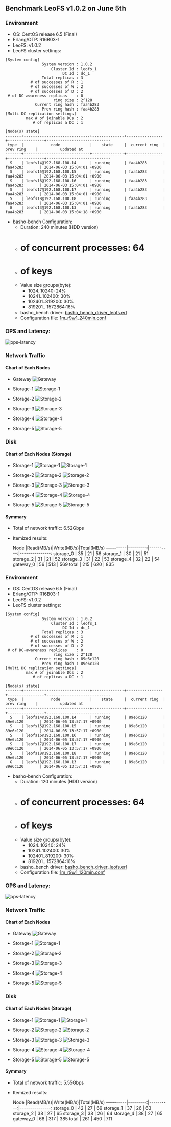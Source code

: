 ## Benchmark LeoFS v1.0.2 on June 5th

### Environment

* OS: CentOS release 6.5 (Final)
* Erlang/OTP: R16B03-1
* LeoFS: v1.0.2
* LeoFS cluster settings:

```
[System config]
                System version : 1.0.2
                    Cluster Id : leofs_1
                         DC Id : dc_1
                Total replicas : 3
           # of successes of R : 1
           # of successes of W : 2
           # of successes of D : 2
 # of DC-awareness replicas    : 0
                     ring size : 2^128
             Current ring hash : faa4b283
                Prev ring hash : faa4b283
[Multi DC replication settings]
         max # of joinable DCs : 2
            # of replicas a DC : 1

[Node(s) state]
-------+-----------------------------+--------------+----------------+----------------+----------------------------
 type  |            node             |    state     |  current ring  |   prev ring    |          updated at
-------+-----------------------------+--------------+----------------+----------------+----------------------------
  S    | leofs14@192.168.100.14      | running      | faa4b283       | faa4b283       | 2014-06-03 15:04:01 +0900
  S    | leofs15@192.168.100.15      | running      | faa4b283       | faa4b283       | 2014-06-03 15:04:01 +0900
  S    | leofs16@192.168.100.16      | running      | faa4b283       | faa4b283       | 2014-06-03 15:04:01 +0900
  S    | leofs17@192.168.100.17      | running      | faa4b283       | faa4b283       | 2014-06-03 15:04:01 +0900
  S    | leofs18@192.168.100.18      | running      | faa4b283       | faa4b283       | 2014-06-03 15:04:01 +0900
  G    | leofs13@192.168.100.13      | running      | faa4b283       | faa4b283       | 2014-06-03 15:04:18 +0900
```

* basho-bench Configuration:
    * Duration: 240 minutes (HDD version)
    * # of concurrent processes: 64
    * # of keys
    * Value size groups(byte):
        *   1024..10240:   24%
        *  10241..102400:  30%
        * 102401..819200:  30%
        * 819201.. 1572864:16%
    * basho_bench driver: [basho_bench_driver_leofs.erl](https://github.com/leo-project/leofs/blob/develop/test/src/basho_bench_driver_leofs.erl)
    * Configuration file: [1m_r9w1_240min.conf](tests/1m_r9w1_240min/20140605_093638/1m_r9w1_240min.conf)

### OPS and Latency:

![ops-latency](tests/1m_r9w1_240min/20140605_093638/summary.png)

### Network Traffic
#### Chart of Each Nodes

* Gateway
![Gateway](tests/1m_r9w1_240min/leofs13_20140605_093629/sar_1_20140605_093629.png_p1p1-if1.png)

* Storage-1
![Storage-1](tests/1m_r9w1_240min/leofs14_20140605_093552/sar_3_20140605_093552.png_p1p1-if1.png)

* Storage-2
![Storage-2](tests/1m_r9w1_240min/leofs15_20140605_093551/sar_3_20140605_093551.png_p1p1-if1.png)

* Storage-3
![Storage-3](tests/1m_r9w1_240min/leofs16_20140605_093545/sar_3_20140605_093545.png_p1p1-if1.png)

* Storage-4
![Storage-4](tests/1m_r9w1_240min/leofs17_20140605_093551/sar_3_20140605_093551.png_p1p1-if1.png)

* Storage-5
![Storage-5](tests/1m_r9w1_240min/leofs18_20140605_093544/sar_2_20140605_093544.png_p1p1-if1.png)

### Disk
#### Chart of Each Nodes (Storage)

* Storage-1
![Storage-1](tests/1m_r9w1_240min/leofs14_20140605_093552/sar_3_20140605_093552.png_dev8-16-t1.png)
![Storage-1](tests/1m_r9w1_240min/leofs14_20140605_093552/sar_3_20140605_093552.png_dev8-16-t2.png)

* Storage-2
![Storage-2](tests/1m_r9w1_240min/leofs15_20140605_093551/sar_3_20140605_093551.png_dev8-16-t1.png)
![Storage-2](tests/1m_r9w1_240min/leofs15_20140605_093551/sar_3_20140605_093551.png_dev8-16-t2.png)

* Storage-3
![Storage-3](tests/1m_r9w1_240min/leofs16_20140605_093545/sar_3_20140605_093545.png_dev8-16-t1.png)
![Storage-3](tests/1m_r9w1_240min/leofs16_20140605_093545/sar_3_20140605_093545.png_dev8-16-t2.png)

* Storage-4
![Storage-4](tests/1m_r9w1_240min/leofs17_20140605_093551/sar_3_20140605_093551.png_dev8-16-t1.png)
![Storage-4](tests/1m_r9w1_240min/leofs17_20140605_093551/sar_3_20140605_093551.png_dev8-16-t2.png)

* Storage-5
![Storage-5](tests/1m_r9w1_240min/leofs18_20140605_093544/sar_2_20140605_093544.png_dev8-16-t1.png)
![Storage-5](tests/1m_r9w1_240min/leofs18_20140605_093544/sar_2_20140605_093544.png_dev8-16-t2.png)

#### Symmary

* Total of network traffic: 6.52Gbps
* Itemized results:

   Node   |Read(MB/s)|Write(MB/s)|Total(MB/s)
----------|---------:|----------:|---------------:
storage_0 |       35 |        21 |        56
storage_1 |       30 |        21 |        51
storage_2 |       31 |        21 |        52
storage_3 |       31 |        22 |        53
storage_4 |       32 |        22 |        54
gateway_0 |       56 |       513 |       569
total     |      215 |       620 |       835

### Environment

* OS: CentOS release 6.5 (Final)
* Erlang/OTP: R16B03-1
* LeoFS: v1.0.2
* LeoFS cluster settings:

```
[System config]
                System version : 1.0.2
                    Cluster Id : leofs_1
                         DC Id : dc_1
                Total replicas : 3
           # of successes of R : 1
           # of successes of W : 2
           # of successes of D : 2
 # of DC-awareness replicas    : 0
                     ring size : 2^128
             Current ring hash : 89e6c120
                Prev ring hash : 89e6c120
[Multi DC replication settings]
         max # of joinable DCs : 2
            # of replicas a DC : 1

[Node(s) state]
-------+-----------------------------+--------------+----------------+----------------+----------------------------
 type  |            node             |    state     |  current ring  |   prev ring    |          updated at
-------+-----------------------------+--------------+----------------+----------------+----------------------------
  S    | leofs14@192.168.100.14      | running      | 89e6c120       | 89e6c120       | 2014-06-05 13:57:17 +0900
  S    | leofs15@192.168.100.15      | running      | 89e6c120       | 89e6c120       | 2014-06-05 13:57:17 +0900
  S    | leofs16@192.168.100.16      | running      | 89e6c120       | 89e6c120       | 2014-06-05 13:57:17 +0900
  S    | leofs17@192.168.100.17      | running      | 89e6c120       | 89e6c120       | 2014-06-05 13:57:17 +0900
  S    | leofs18@192.168.100.18      | running      | 89e6c120       | 89e6c120       | 2014-06-05 13:57:17 +0900
  G    | leofs13@192.168.100.13      | running      | 89e6c120       | 89e6c120       | 2014-06-05 13:57:31 +0900
```

* basho-bench Configuration:
    * Duration: 120 minutes (HDD version)
    * # of concurrent processes: 64
    * # of keys
    * Value size groups(byte):
        *   1024..10240:   24%
        *  10241..102400:  30%
        * 102401..819200:  30%
        * 819201.. 1572864:16%
    * basho_bench driver: [basho_bench_driver_leofs.erl](https://github.com/leo-project/leofs/blob/develop/test/src/basho_bench_driver_leofs.erl)
    * Configuration file: [1m_r9w1_120min.conf](tests/1m_r8w2_120min/20140605_140145/1m_r8w2_120min.conf)

### OPS and Latency:

![ops-latency](tests/1m_r8w2_120min/20140605_140145/summary.png)

### Network Traffic
#### Chart of Each Nodes

* Gateway
![Gateway](tests/1m_r8w2_120min/leofs13_20140605_140121/sar_1_20140605_140121.png_p1p1-if1.png)

* Storage-1
![Storage-1](tests/1m_r8w2_120min/leofs14_20140605_140044/sar_3_20140605_140044.png_p1p1-if1.png)

* Storage-2
![Storage-2](tests/1m_r8w2_120min/leofs15_20140605_140042/sar_3_20140605_140042.png_p1p1-if1.png)

* Storage-3
![Storage-3](tests/1m_r8w2_120min/leofs16_20140605_140037/sar_3_20140605_140037.png_p1p1-if1.png)

* Storage-4
![Storage-4](tests/1m_r8w2_120min/leofs17_20140605_140043/sar_3_20140605_140043.png_p1p1-if1.png)

* Storage-5
![Storage-5](tests/1m_r8w2_120min/leofs18_20140605_140036/sar_2_20140605_140036.png_p1p1-if1.png)

### Disk
#### Chart of Each Nodes (Storage)

* Storage-1
![Storage-1](tests/1m_r8w2_120min/leofs14_20140605_140044/sar_3_20140605_140044.png_dev8-16-t1.png)
![Storage-1](tests/1m_r8w2_120min/leofs14_20140605_140044/sar_3_20140605_140044.png_dev8-16-t2.png)

* Storage-2
![Storage-2](tests/1m_r8w2_120min/leofs15_20140605_140042/sar_3_20140605_140042.png_dev8-16-t1.png)
![Storage-2](tests/1m_r8w2_120min/leofs15_20140605_140042/sar_3_20140605_140042.png_dev8-16-t2.png)

* Storage-3
![Storage-3](tests/1m_r8w2_120min/leofs16_20140605_140037/sar_3_20140605_140037.png_dev8-16-t1.png)
![Storage-3](tests/1m_r8w2_120min/leofs16_20140605_140037/sar_3_20140605_140037.png_dev8-16-t2.png)

* Storage-4
![Storage-4](tests/1m_r8w2_120min/leofs17_20140605_140043/sar_3_20140605_140043.png_dev8-16-t1.png)
![Storage-4](tests/1m_r8w2_120min/leofs17_20140605_140043/sar_3_20140605_140043.png_dev8-16-t2.png)

* Storage-5
![Storage-5](tests/1m_r8w2_120min/leofs18_20140605_140036/sar_2_20140605_140036.png_dev8-16-t1.png)
![Storage-5](tests/1m_r8w2_120min/leofs18_20140605_140036/sar_2_20140605_140036.png_dev8-16-t2.png)

#### Symmary

* Total of network traffic: 5.55Gbps
* Itemized results:

   Node   |Read(MB/s)|Write(MB/s)|Total(MB/s)
----------|---------:|----------:|---------------:
storage_0 |       42 |        27 |        69
storage_1 |       37 |        26 |        63
storage_2 |       38 |        27 |        65
storage_3 |       38 |        26 |        64
storage_4 |       38 |        27 |        65
gateway_0 |       68 |       317 |       385
total     |      261 |       450 |       711

